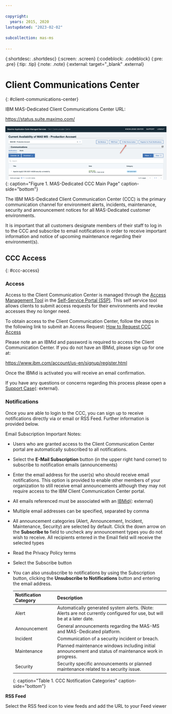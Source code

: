 ```yaml
---

copyright:
  years: 2015, 2020
lastupdated: "2023-02-02"

subcollection: mas-ms

---
```


{:shortdesc: .shortdesc}
{:screen: .screen}
{:codeblock: .codeblock}
{:pre: .pre}
{:tip: .tip}
{:note: .note}
{:external: target="_blank" .external}

# Client Communications Center
{: #client-communications-center}

IBM MAS-Dedicated Client Communications Center URL:

https://status.suite.maximo.com/

![MAS-Dedicated CCC Main Page](images/MAS-MS-CCC-Main-Page.png "MAS-Dedicated CCC Main Page"){: caption="Figure 1. MAS-Dedicated CCC Main Page" caption-side="bottom"}

The IBM MAS-Dedicated Client Communication Center (CCC) is the primary communication channel for environment alerts, incidents, maintenance, security and announcement notices for all MAS-Dedicated customer environments.

It is important that all customers designate members of their staff to log in to the CCC and subscribe to email notifications in order to receive important information and notice of upcoming maintenance regarding their environment(s).

## CCC Access
{: #ccc-access}

### Access

Access to the Client Communication Center is managed through the [Access Management Tool](/docs/mas-ms?topic=mas-ms-ssp#obtaining-access-to-am-tool) in the [Self-Service Portal (SSP)](/docs/mas-ms?topic=mas-ms-ssp#ssp).  This self service tool allows clients to submit access requests for their environments and revoke accesses they no longer need.

To obtain access to the Client Communication Center, follow the steps in the following link to submit an Access Request:  [How to Request CCC Access](/docs/mas-ms?topic=mas-ms-ssp#how-to-request-ccc-access)

Please note an an IBMid and password is required to access the Client Communication Center.  If you do not have an IBMid, please sign up for one at:

https://www.ibm.com/account/us-en/signup/register.html

Once the IBMid is activated you will receive an email confirmation.

If you have any questions or concerns regarding this process please open a [Support Case](https://www.ibm.com/mysupport){: external}.

### Notifications

Once you are able to login to the CCC, you can sign up to receive notifications directly via or email or RSS Feed. Further information is provided below.

Email Subscription Important Notes:

* Users who are granted access to the Client Communication Center portal are automatically subscribed to all notifications.

* Select the **E-Mail Subscription** button (in the upper right hand corner) to subscribe to notification emails (announcements)

* Enter the email address for the user(s) who should receive email notifications. This option is provided to enable other members of your organization to still receive email announcements although they may not require access to the IBM Client Communication Center portal.

* All emails referenced must be associated with an [IBMid](https://www.ibm.com/account/us-en/signup/register.html){: external}

* Multiple email addresses can be specified, separated by comma

* All announcement categories (Alert, Announcement, Incident, Maintenance, Security) are selected by default. Click the down arrow on the **Subscribe to** field to uncheck any announcement types you do not wish to receive. All recipients entered in the Email field will receive the selected types

* Read the Privacy Policy terms

* Select the Subscribe button

* You can also unsubscribe to notifications by using the Subscription button, clicking the **Unsubscribe to Notifications** button and entering the email address.

  | Notification Category | Description |
  | -------------- | -------------- |
  | Alert | Automatically generated system alerts. (Note: Alerts are not currently configured for use, but will be at a later date. |
  | Announcement | General announcements regarding the MAS-MS and MAS-Dedicated platform. |
  | Incident | Communication of a security incident or breach. |
  | Maintenance | Planned maintenance windows including initial announcement and status of maintenance work in progress. |
  | Security | Security specific announcements or planned maintenance related to a security issue. |
  {: caption="Table 1. CCC Notification Categories" caption-side="bottom"}

**RSS Feed**

Select the RSS feed icon to view feeds and add the URL to your Feed viewer
